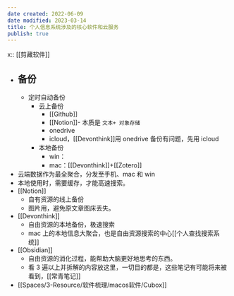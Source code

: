 ```yaml
---
date created: 2022-06-09
date modified: 2023-03-14
title: 个人信息系统涉及的核心软件和云服务
publish: true
---
```


x:: [[剪藏软件]]

- ## 备份
	- 定时自动备份
		- 云上备份
			- [[Github]]
			- [[Notion]]- 本质是 `文本+ 对象存储`
			- onedrive
			- icloud，[[Devonthink]]用 onedrive 备份有问题，先用 icloud
		- 本地备份
			- win：
			- mac：[[Devonthink]]+[[Zotero]]
- 云端数据作为最全聚合，分发至手机、mac 和 win
- 本地使用时，需要缓存，才能高速搜索。
- [[Notion]]
	- 自有资源的线上备份
	- 图片用，避免原文章图床丢失。
- [[Devonthink]]
	- 自由资源的本地备份，极速搜索
	- mac 上的本地信息大聚合，也是自由资源搜索的中心[[个人查找搜索系统]]
- [[Obsidian]]
	- 自由资源的消化过程，能帮助大脑更好地思考的东西。
	- 看 3 遍以上并拆解的内容放这里，一切目的都是，这些笔记有可能将来被看到，[[常青笔记]]
- [[Spaces/3-Resource/软件梳理/macos软件/Cubox]]